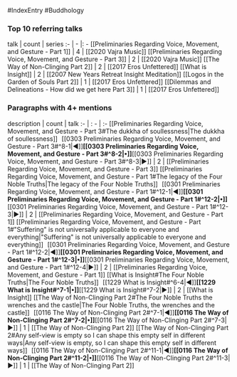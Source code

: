 #IndexEntry #Buddhology

### Top 10 referring talks
talk | count | series
:- | - |: -
[[Preliminaries Regarding Voice, Movement, and Gesture - Part 1]] | 4 | [[2020 Vajra Music]]
[[Preliminaries Regarding Voice, Movement, and Gesture - Part 3]] | 2 | [[2020 Vajra Music]]
[[The Way of Non-Clinging Part 2]] | 2 | [[2017 Eros Unfettered]]
[[What is Insight]] | 2 | [[2007 New Years Retreat Insight Meditation]]
[[Logos in the Garden of Souls Part 2]] | 1 | [[2017 Eros Unfettered]]
[[Dilemmas and Delineations - How did we get here Part 3]] | 1 | [[2017 Eros Unfettered]]

### Paragraphs with 4+ mentions
description | count | talk
:- | : - | :-
[[Preliminaries Regarding Voice, Movement, and Gesture - Part 3#The dukkha of soullessness\|The dukkha of soullessness]] &nbsp;&nbsp;[[0303 Preliminaries Regarding Voice, Movement, and Gesture - Part 3#^8-1\|◀]]**[[0303 Preliminaries Regarding Voice, Movement, and Gesture - Part 3#^8-2\|•]]**[[0303 Preliminaries Regarding Voice, Movement, and Gesture - Part 3#^8-3\|▶]] | 2 | [[Preliminaries Regarding Voice, Movement, and Gesture - Part 3]]
[[Preliminaries Regarding Voice, Movement, and Gesture - Part 1#The legacy of the Four Noble Truths\|The legacy of the Four Noble Truths]] &nbsp;&nbsp;[[0301 Preliminaries Regarding Voice, Movement, and Gesture - Part 1#^12-1\|◀]]**[[0301 Preliminaries Regarding Voice, Movement, and Gesture - Part 1#^12-2\|•]]**[[0301 Preliminaries Regarding Voice, Movement, and Gesture - Part 1#^12-3\|▶]] | 2 | [[Preliminaries Regarding Voice, Movement, and Gesture - Part 1]]
[[Preliminaries Regarding Voice, Movement, and Gesture - Part 1#"Suffering" is not universally applicable to everyone and everything\|"Suffering" is not universally applicable to everyone and everything]] &nbsp;&nbsp;[[0301 Preliminaries Regarding Voice, Movement, and Gesture - Part 1#^12-2\|◀]]**[[0301 Preliminaries Regarding Voice, Movement, and Gesture - Part 1#^12-3\|•]]**[[0301 Preliminaries Regarding Voice, Movement, and Gesture - Part 1#^12-4\|▶]] | 2 | [[Preliminaries Regarding Voice, Movement, and Gesture - Part 1]]
[[What is Insight#The Four Noble Truths\|The Four Noble Truths]] &nbsp;&nbsp;[[1229 What is Insight#^6-4\|◀]]**[[1229 What is Insight#^7-1\|•]]**[[1229 What is Insight#^7-2\|▶]] | 2 | [[What is Insight]]
[[The Way of Non-Clinging Part 2#The Four Noble Truths the wrenches and the castle\|The Four Noble Truths, the wrenches and the castle]] &nbsp;&nbsp;[[0116 The Way of Non-Clinging Part 2#^7-1\|◀]]**[[0116 The Way of Non-Clinging Part 2#^7-2\|•]]**[[0116 The Way of Non-Clinging Part 2#^7-3\|▶]] | 1 | [[The Way of Non-Clinging Part 2]]
[[The Way of Non-Clinging Part 2#Any self-view is empty so I can shape this empty self in different ways\|Any self-view is empty, so I can shape this empty self in different ways]] &nbsp;&nbsp;[[0116 The Way of Non-Clinging Part 2#^11-1\|◀]]**[[0116 The Way of Non-Clinging Part 2#^11-2\|•]]**[[0116 The Way of Non-Clinging Part 2#^11-3\|▶]] | 1 | [[The Way of Non-Clinging Part 2]]


